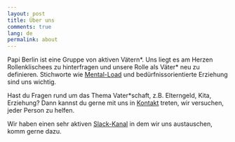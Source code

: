 ```yaml
---
layout: post
title: Über uns
comments: true
lang: de
permalink: about
---
```


Papi Berlin ist eine Gruppe von aktiven Vätern\*. Uns liegt es am Herzen Rollenklischees zu hinterfragen und unsere Rolle als Väter\* neu zu definieren. Stichworte wie [Mental-Load](https://english.emmaclit.com/2017/05/20/you-shouldve-asked/) und bedürfnissorientierte Erziehung sind uns wichtig.

Hast du Fragen rund um das Thema Vater*schaft, z.B. Elterngeld, Kita, Erziehung? Dann kannst du gerne mit uns in [Kontakt](/contact) treten, wir versuchen, jeder Person zu helfen. 

Wir haben einen sehr aktiven [Slack-Kanal](/pages/slack) in dem wir uns austauschen, komm gerne dazu.
